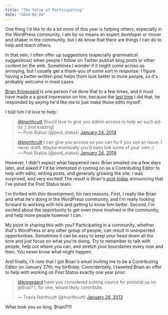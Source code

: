 ```yaml
---
title: "The Value of Participating"
date: "2014-02-04"
---
```


One thing I'd like to do a lot more of this year is helping others, especially in the WordPress community. I am by no means an expert developer or mover and shaker in the community, but I do know that there are things I can do to help and teach others.

In that vein, I often offer up suggestions (especially grammatical suggestions) when people I follow on Twitter publish blog posts or other content on the web. Sometimes I wonder if it might come across as annoying, but I usually get a thank-you of some sort in response. I figure having a better-written post helps them look better to more people, so it's probably welcome in most cases.

[Brian Krogsgard](http://krogsgard.com/ "Brian Krogsgard") is one person I've done that to a few times, and it must have made a a good impression on him, because the [last time](https://twitter.com/tnorthcutt/status/426517588135276544) I did that, he responded by saying he'd like me to just make those edits myself:

I told him I'd love to help:

<blockquote class="twitter-tweet" lang="en"><a href="https://twitter.com/tnorthcutt">@tnorthcutt</a> Would love to give you admin access to help w/ such edits :) (not kidding)<div></div>— Post Status (@post_status) <a href="https://twitter.com/post_status/statuses/426517740086906880">January 24, 2014</a></blockquote>

<blockquote class="twitter-tweet" lang="en"><a href="https://twitter.com/tnorthcutt">@tnorthcutt</a> I can give you access so you can fix if you see an issue. I never draft. Maybe eventually you’d even link some of your own ;)<div></div>— Post Status (@post_status) <a href="https://twitter.com/post_status/statuses/426591423282958337">January 24, 2014</a></blockquote>

However, I didn't expect what happened next. Brian emailed me a few days later, and asked if I'd be interested in coming on as a Contributing Editor to help with edits, writing posts, and generally growing the site. I was surprised, and very excited! The result is Brian's [post today](http://www.poststat.us/welcome-travis-northcutt-contributing-editor/) announcing that I've joined the Post Status team.

I'm thrilled with this development, for two reasons. First, I really like Brian and what he's doing in the WordPress community, and I'm really looking forward to working with him and getting to know him better. Second, I'm excited about the opportunity to get even more involved in the community, and help more people however I can.

My point in sharing this with you? Participating in a community, whether that's WordPress or any other group of people, can result in unexpected opportunities. Sometimes it can be easy to keep your head down all the time and just focus on what you're doing. Try to remember to talk with people, help out where you can, and stretch your boundaries every now and then. You never know what might happen.

And finally, I'll note that I got Brian's email inviting me to be a Contributing Editor on January 27th, my birthday. Coincidentally, I tweeted Brian an offer to help with working on Post Status exactly one year prior:

<blockquote class="twitter-tweet" lang="en"><p><a href="https://twitter.com/Krogsgard">@krogsgard</a> have you considered putting source for poststat.us on github? I, for one, would likely contribute.</p>— Travis Northcutt (@tnorthcutt) <a href="https://twitter.com/tnorthcutt/statuses/295692370241019904">January 28, 2013</a></blockquote>
<script async src="//platform.twitter.com/widgets.js" charset="utf-8"></script>

What took you so long, Brian?!?!
